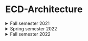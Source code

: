 # ECD-Architecture
 
<details><summary>Fall semester 2021</summary>

 * [Lab 2](https://github.com/Nikiroiduk/ECD-Architecture/tree/main/Fall_semester_2021/LAB2) - Data definition. Assembler program structure
 * [Lab 3](https://github.com/Nikiroiduk/ECD-Architecture/tree/main/Fall_semester_2021/LAB3) - General purpose commands. Arithmetic commands
 * [Lab 4](https://github.com/Nikiroiduk/ECD-Architecture/tree/main/Fall_semester_2021/LAB4) - Programming tasks with branching. Description and call of procedures
 * [Lab 5](https://github.com/Nikiroiduk/ECD-Architecture/tree/main/Fall_semester_2021/LAB5) - Programming tasks with cycles
 * [Lab 6](https://github.com/Nikiroiduk/ECD-Architecture/tree/main/Fall_semester_2021/LAB6) - Bit manipulation commands
 * [Lab 7](https://github.com/Nikiroiduk/ECD-Architecture/tree/main/Fall_semester_2021/LAB7) - Row and table processing commands

</details>

<details><summary>Spring semester 2022</summary>

 * [Lab 1](https://github.com/Nikiroiduk/ECD-Architecture/tree/main/Spring_semester_2022/LAB1) - Row and table processing commands
 * [Lab 2](https://github.com/Nikiroiduk/ECD-Architecture/tree/main/Spring_semester_2022/LAB2) - Macros
 * [Lab 3](https://github.com/Nikiroiduk/ECD-Architecture/tree/main/Spring_semester_2022/LAB3) - 1D arrays
 * [Lab 4](https://github.com/Nikiroiduk/ECD-Architecture/tree/main/Spring_semester_2022/LAB4) - Arithmetic operations on matrices
 * [Lab 5](https://github.com/Nikiroiduk/ECD-Architecture/tree/main/Spring_semester_2022/LAB5) - Programming the mouse
 * [Lab 6](https://github.com/Nikiroiduk/ECD-Architecture/tree/main/Spring_semester_2022/LAB6) - Coprocessor programming
 
</details>

<details><summary>Fall semester 2022</summary>

 * [Lab 1](https://github.com/Nikiroiduk/ECD-Architecture/tree/main/Fall_semester_2022/LAB1) - Creating a mini-environment and executable program on Masm under Windows
 * [Lab 2](https://github.com/Nikiroiduk/ECD-Architecture/tree/main/Fall_semester_2022/LAB2) - Dialogue structure of the program. Formatted output
 * [Lab 3](https://github.com/Nikiroiduk/ECD-Architecture/tree/main/Fall_semester_2022/LAB3) - Procedures
 * [Lab 4](https://github.com/Nikiroiduk/ECD-Architecture/tree/main/Fall_semester_2022/LAB4) - Console applications
 * [Lab 5](https://github.com/Nikiroiduk/ECD-Architecture/tree/main/Fall_semester_2022/LAB5) - Window applications
 * [Lab 6](https://github.com/Nikiroiduk/ECD-Architecture/tree/main/Fall_semester_2022/LAB6) - Window controls
 * [Lab 7](https://github.com/Nikiroiduk/ECD-Architecture/tree/main/Fall_semester_2022/LAB7) - Application resources
 * [Lab 8](https://github.com/Nikiroiduk/ECD-Architecture/tree/main/Fall_semester_2022/LAB8) - Working with files in Windows
 
</details>
